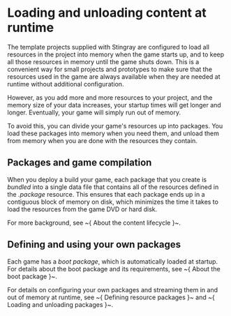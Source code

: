 # Loading and unloading content at runtime

The template projects supplied with Stingray are configured to load all resources in the project into memory when the game starts up, and to keep all those resources in memory until the game shuts down. This is a convenient way for small projects and prototypes to make sure that the resources used in the game are always available when they are needed at runtime without additional configuration.

However, as you add more and more resources to your project, and the memory size of your data increases, your startup times will get longer and longer. Eventually, your game will simply run out of memory.

To avoid this, you can divide your game's resources up into packages. You load these packages into memory when you need them, and unload them from memory when you are done with the resources they contain.

## Packages and game compilation

When you deploy a build your game, each package that you create is *bundled* into a single data file that contains all of the resources defined in the *.package* resource. This ensures that each package ends up in a contiguous block of memory on disk, which minimizes the time it takes to load the resources from the game DVD or hard disk.

For more background, see ~{ About the content lifecycle }~.

## Defining and using your own packages

Each game has a *boot package*, which is automatically loaded at startup. For details about the boot package and its requirements, see ~{ About the boot package }~.

For details on configuring your own packages and streaming them in and out of memory at runtime, see ~{ Defining resource packages }~ and ~{ Loading and unloading packages }~.

